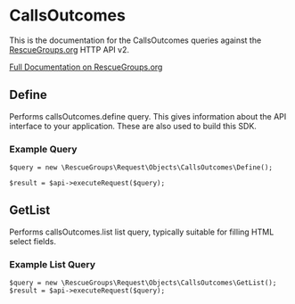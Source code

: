 # CallsOutcomes

This is the documentation for the CallsOutcomes queries against the [RescueGroups.org](https://www.rescuegroups.org/) HTTP API v2.

[Full Documentation on RescueGroups.org](https://userguide.rescuegroups.org/display/APIDG/Object+definitions#Objectdefinitions-callsOutcomes)

## Define
Performs callsOutcomes.define query. This gives information about the API interface to your application. These are also used to build this SDK.

### Example Query

    $query = new \RescueGroups\Request\Objects\CallsOutcomes\Define();

    $result = $api->executeRequest($query);
## GetList
Performs callsOutcomes.list list query, typically suitable for filling HTML select fields.

### Example List Query

    $query = new \RescueGroups\Request\Objects\CallsOutcomes\GetList();
    $result = $api->executeRequest($query);

